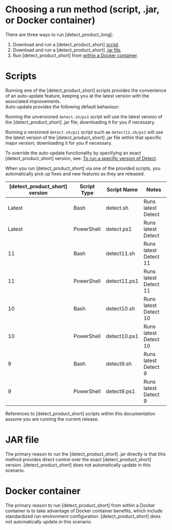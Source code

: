 # Choosing a run method (script, .jar, or Docker container)

There are three ways to run [detect_product_long]:

1. Download and run a [detect_product_short] [script](runningscript.md).
1. Download and run a [detect_product_short] [.jar file](runningjar.md).
1. Run [detect_product_short] from [within a Docker container](../runincontainer.md).

# Scripts

Running one of the [detect_product_short] scripts provides the convenience of an auto-update feature, keeping you at the latest version with the associated improvements.     
Auto-update provides the following default behaviour:

Running the unversioned `detect.sh/ps1` script will use the latest version of the [detect_product_short] .jar file; downloading it for you if necessary.   
	
Running a versioned `detect.sh/ps1` script such as `detect11.sh/ps1` will use the latest version of the [detect_product_short] .jar file within that specific major version; downloading it for you if necessary.   
	
To override the auto-update functionality by specifying an exact [detect_product_short] version, see: [To run a specific version of Detect](runningscript.md#to-run-a-specific-version-of-detect).   
	
<note type="tip">When you run [detect_product_short] via one of the provided scripts, you automatically pick up fixes and new features as they are released.</note>

| [detect_product_short] version | Script Type | Script Name | Notes |
|---|---|-------------|---|
| Latest | Bash | detect.sh  | Runs latest Detect |
| Latest | PowerShell | detect.ps1 | Runs latest Detect |
| 11 | Bash | detect11.sh  | Runs latest Detect 11 |
| 11 | PowerShell | detect11.ps1 | Runs latest Detect 11 |
| 10 | Bash | detect10.sh  | Runs latest Detect 10 |
| 10 | PowerShell | detect10.ps1 | Runs latest Detect 10 |
| 9 | Bash | detect9.sh  | Runs latest Detect 9 |
| 9 | PowerShell | detect9.ps1 | Runs latest Detect 9 |

<note type="note">References to [detect_product_short] scripts within this documentation assume you are running the current release.</note>

# JAR file

The primary reason to run the [detect_product_short] .jar directly is that this method provides
direct control over the exact [detect_product_short] version. [detect_product_short] does not automatically update in this scenario.

# Docker container

The primary reason to run [detect_product_short] from within a Docker container is to take advantage of Docker container benefits, which include standardized run environment configuration. [detect_product_short] does not automatically update in this scenario.
